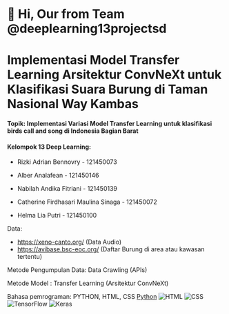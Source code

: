 # 👋 Hi, Our from Team @deeplearning13projectsd

# Implementasi Model Transfer Learning Arsitektur ConvNeXt untuk Klasifikasi Suara Burung di Taman Nasional Way Kambas

#### Topik: Implementasi Variasi Model Transfer Learning untuk klasifikasi birds call and song di Indonesia Bagian Barat


#### Kelompok 13 Deep Learning:

- Rizki Adrian Bennovry - 121450073 
  
- Alber Analafean - 121450146 
  
- Nabilah Andika Fitriani - 121450139 

- Catherine Firdhasari Maulina Sinaga - 121450072
  
- Helma Lia Putri - 121450100


Data: 
- https://xeno-canto.org/ (Data Audio)
- https://avibase.bsc-eoc.org/ (Daftar Burung di area atau kawasan tertentu)

Metode Pengumpulan Data: Data Crawling (APIs)

Metode Model : Transfer Learning (Arsitektur ConvNeXt)

Bahasa pemrograman: PYTHON, HTML, CSS
[Python](https://upload.wikimedia.org/wikipedia/commons/c/c3/Python-logo-notext.svg) ![HTML](https://upload.wikimedia.org/wikipedia/commons/d/d5/HTML5_logo_and_wordmark.svg) ![CSS](https://upload.wikimedia.org/wikipedia/commons/6/62/CSS3_logo_and_wordmark.svg) ![TensorFlow](https://upload.wikimedia.org/wikipedia/commons/2/20/TensorFlow_logo_and_wordmark.svg) ![Keras](https://upload.wikimedia.org/wikipedia/commons/9/9b/Keras_logo.svg)

